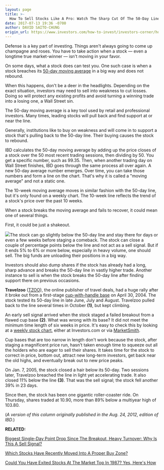 ```yaml
---
layout: page
title: >-
  How To Sell Stocks Like A Pro: Watch The Sharp Cut Of The 50-Day Line
date: 2017-07-13 19:36 -0700
author: DAVID SAITO-CHUNG
origin_url: https://www.investors.com/how-to-invest/investors-corner/how-to-sell-stocks-like-a-pro-watch-the-sharp-cut-of-the-50-day-line
---
```





Defense is a key part of investing. Things aren't always going to come up champagne and roses. You have to take action when a stock — even a longtime true market-winner — isn't moving in your favor.


On some days, what a stock does can test you. One such case is when a stock breaches its [50-day moving average](https://www.investors.com/how-to-invest/investors-corner/50-day-moving-average/) in a big way and does not rebound.


When this happens, don't be a deer in the headlights. Depending on the exact situation, investors may need to sell into weakness to cut losses. Doing so will protect any existing profits and avoid turning a winning trade into a losing one, a Wall Street sin.


The 50-day moving average is a key tool used by retail and professional investors. Many times, leading stocks will pull back and find support at or near the line.


Generally, institutions like to buy on weakness and will come in to support a stock that's pulling back to the 50-day line. Their buying causes the stock to rebound.


IBD calculates the 50-day moving average by adding up the price closes of a stock over the 50 most recent trading sessions, then dividing by 50. You get a specific number, such as 99.35. Then, when another trading day on Wall Street finishes, IBD goes through the same process all over again. A new 50-day average number emerges. Over time, you can take those numbers and form a line on the chart. That's why it is called a "moving average" and not a static one.


The 10-week moving average moves in similar fashion with the 50-day line, but it's only found on a weekly chart. The 10-week line reflects the trend of a stock's price over the past 10 weeks.


When a stock breaks the moving average and fails to recover, it could mean one of several things.


First, it could be just a shakeout.


![](https://www.investors.com/wp-content/uploads/2017/07/IC_tzoo_071317-300x159.png)The stock can go slightly below the 50-day line and stay there for days or even a few weeks before staging a comeback. The stock can close a couple of percentage points below the line and not act as a sell signal. But if it ends 5% to 6% or more below, especially in heavy volume, one should sell. The big funds are unloading their positions in a big way.


Investors should also dump shares if the stock has already had a long, sharp advance and breaks the 50-day line in vastly higher trade. Another instance to sell is when the stock breaks the 50-day line after finding support there on previous occasions.


**Travelzoo** ([TZOO](https://research.investors.com/quote.aspx?symbol=TZOO)), the online publisher of travel deals, had a huge rally after it broke out from a first-stage [cup-with-handle base](https://www.investors.com/ibd-university/how-to-buy/common-patterns-1/) on April 30, 2004. The stock tested its 50-day line in late June, July and August. Travelzoo pulled back to the line several times in October **(1)**, but kept climbing.


An early sell signal arrived when the stock staged a failed breakout from a flawed cup base **(2)**. What was wrong with its base? It did not meet the minimum time length of six weeks in price. It's easy to check this by looking at a [weekly stock chart](http://research.investors.com/stock-charts/nasdaq-nasdaq-composite-0ndqc.htm?cht=pvc&type=DAILY), either at Investors.com or via [MarketSmith](http://shop.investors.com/offer/splashresponsive.aspx?id=mssharpen-fixed&src=A012GE5).


Cup bases that are too narrow in length don't work because the stock, after staging a magnificent price run, hasn't taken enough time to squeeze out all the holders who are eager to sell their shares. It takes time for the stock to correct in price, bottom out, attract new long-term investors, get back near the old highs, and eventually break out to new price peaks.


On Jan. 7, 2005, the stock closed a hair below its 50-day. Two sessions later, Travelzoo breached the line in light yet accelerating trade. It also closed 11% below the line **(3)**. That was the sell signal; the stock fell another 39% in 23 days.


Since then, the stock has been one gigantic roller-coaster ride. On Thursday, shares traded at 10.90, more than 89% below a multiyear high of 103.80.


(*A version of this column originally published in the Aug. 24, 2012, edition of IBD.*)


**RELATED:**


[Biggest Single-Day Point Drop Since The Breakout, Heavy Turnover: Why Is This A Sell Signal?](https://www.investors.com/how-to-invest/investors-corner/know-this-sell-signal-the-biggest-single-day-point-loss-after-a-breakout/)


[Which Stocks Have Recently Moved Into A Proper Buy Zone?](https://www.investors.com/category/stock-lists/stocks-near-a-buy-zone/)


[Could You Have Exited Stocks At The Market Top In 1987? Yes, Here's How](https://www.investors.com/how-to-invest/investors-corner/could-you-have-spotted-the-1987-stock-market-top-yes-heres-how/)




